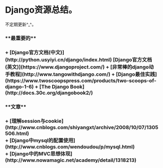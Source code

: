 Django资源总结。
===
不定期更新^_^。

<h3>**最重要的**<h3>  
+ [Django官方文档(中文)](http://python.usyiyi.cn/django/index.html) 
      [Django官方文档(英文)](https://www.djangoproject.com/)  
+ [非常棒的django动手教程](http://www.tangowithdjango.com/)  
+ [Django最佳实践](https://www.twoscoopspress.com/products/two-scoops-of-django-1-6) 
+ [The Django Book] (http://docs.30c.org/djangobook2/)

<h3>**文章**<h3>   
+ [理解session与cookie](http://www.cnblogs.com/shiyangxt/archive/2008/10/07/1305506.html)</br>
+ [Django中mysql的配置使用](http://www.cnblogs.com/wendoudou/p/mysql.html)</br>
+ [Django中的MVC思想体现](http://www.nowamagic.net/academy/detail/1318213)
